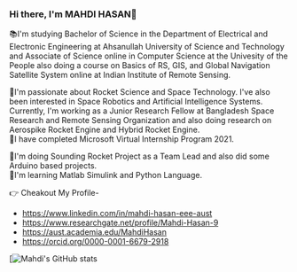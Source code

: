 ### Hi there, I'm MAHDI HASAN👋


📚I'm studying Bachelor of Science in the Department of Electrical and Electronic Engineering at Ahsanullah University of Science and Technology and Associate of Science online in Computer Science at the Univesity of the People also doing a course on Basics of RS, GIS, and Global Navigation Satellite System online at Indian Institute of Remote Sensing. 

🔵I'm passionate about Rocket Science and Space Technology. I've also been interested in Space Robotics and Artificial Intelligence Systems. 
Currently, I'm working as a Junior Research Fellow at Bangladesh Space Research and Remote Sensing Organization and also doing research on Aerospike Rocket Engine and Hybrid Rocket Engine.<br>
🔵I have completed Microsoft Virtual Internship Program 2021.<br>

🔵I'm doing Sounding Rocket Project as a Team Lead and also did some Arduino based projects. <br>
🔵I'm learning Matlab Simulink and Python Language.<br>

👉 Cheakout My Profile-
- https://www.linkedin.com/in/mahdi-hasan-eee-aust
- https://www.researchgate.net/profile/Mahdi-Hasan-9
- https://aust.academia.edu/MahdiHasan
- https://orcid.org/0000-0001-6679-2918

[![Mahdi's GitHub stats](https://github-readme-stats.vercel.app/api?username=mahdialhasanavro&theme=dark&show_icons=true)



